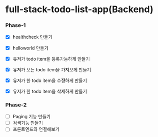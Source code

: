 # full-stack-todo-list-app(Backend)

### Phase-1
- [x] healthcheck 만들기
- [x] helloworld 만들기
- [x] 유저가 todo item을 등록가능하게 만들기
- [x] 유저가 모든 todo item을 가져오게 만들기
- [x] 유저가 한 todo item을 수정하게 만들기
- [x] 유저가 한 todo item을 삭제하게 만들기  


### Phase-2
- [ ] Paging 기능 만들기
- [ ] 검색기능 만들기
- [ ] 프론트엔드와 연결해보기